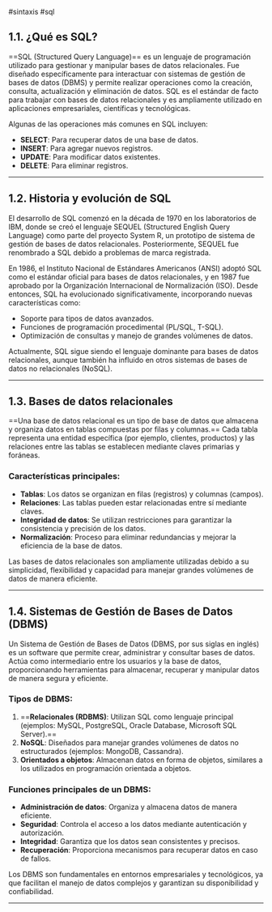 #sintaxis #sql

## 1.1. ¿Qué es SQL?

==SQL (Structured Query Language)== es un lenguaje de programación utilizado para gestionar y manipular bases de datos relacionales. Fue diseñado específicamente para interactuar con sistemas de gestión de bases de datos (DBMS) y permite realizar operaciones como la creación, consulta, actualización y eliminación de datos. SQL es el estándar de facto para trabajar con bases de datos relacionales y es ampliamente utilizado en aplicaciones empresariales, científicas y tecnológicas.

Algunas de las operaciones más comunes en SQL incluyen:
- **SELECT**: Para recuperar datos de una base de datos.
- **INSERT**: Para agregar nuevos registros.
- **UPDATE**: Para modificar datos existentes.
- **DELETE**: Para eliminar registros.

---

## 1.2. Historia y evolución de SQL

El desarrollo de SQL comenzó en la década de 1970 en los laboratorios de IBM, donde se creó el lenguaje SEQUEL (Structured English Query Language) como parte del proyecto System R, un prototipo de sistema de gestión de bases de datos relacionales. Posteriormente, SEQUEL fue renombrado a SQL debido a problemas de marca registrada.

En 1986, el Instituto Nacional de Estándares Americanos (ANSI) adoptó SQL como el estándar oficial para bases de datos relacionales, y en 1987 fue aprobado por la Organización Internacional de Normalización (ISO). Desde entonces, SQL ha evolucionado significativamente, incorporando nuevas características como:
- Soporte para tipos de datos avanzados.
- Funciones de programación procedimental (PL/SQL, T-SQL).
- Optimización de consultas y manejo de grandes volúmenes de datos.

Actualmente, SQL sigue siendo el lenguaje dominante para bases de datos relacionales, aunque también ha influido en otros sistemas de bases de datos no relacionales (NoSQL).

---

## 1.3. Bases de datos relacionales

==Una base de datos relacional es un tipo de base de datos que almacena y organiza datos en tablas compuestas por filas y columnas.== Cada tabla representa una entidad específica (por ejemplo, clientes, productos) y las relaciones entre las tablas se establecen mediante claves primarias y foráneas.

### Características principales:
- **Tablas**: Los datos se organizan en filas (registros) y columnas (campos).
- **Relaciones**: Las tablas pueden estar relacionadas entre sí mediante claves.
- **Integridad de datos**: Se utilizan restricciones para garantizar la consistencia y precisión de los datos.
- **Normalización**: Proceso para eliminar redundancias y mejorar la eficiencia de la base de datos.

Las bases de datos relacionales son ampliamente utilizadas debido a su simplicidad, flexibilidad y capacidad para manejar grandes volúmenes de datos de manera eficiente.

---

## 1.4. Sistemas de Gestión de Bases de Datos (DBMS)

Un Sistema de Gestión de Bases de Datos (DBMS, por sus siglas en inglés) es un software que permite crear, administrar y consultar bases de datos. Actúa como intermediario entre los usuarios y la base de datos, proporcionando herramientas para almacenar, recuperar y manipular datos de manera segura y eficiente.

### Tipos de DBMS:
1. ==**Relacionales (RDBMS)**: Utilizan SQL como lenguaje principal (ejemplos: MySQL, PostgreSQL, Oracle Database, Microsoft SQL Server).==
2. **NoSQL**: Diseñados para manejar grandes volúmenes de datos no estructurados (ejemplos: MongoDB, Cassandra).
3. **Orientados a objetos**: Almacenan datos en forma de objetos, similares a los utilizados en programación orientada a objetos.

### Funciones principales de un DBMS:
- **Administración de datos**: Organiza y almacena datos de manera eficiente.
- **Seguridad**: Controla el acceso a los datos mediante autenticación y autorización.
- **Integridad**: Garantiza que los datos sean consistentes y precisos.
- **Recuperación**: Proporciona mecanismos para recuperar datos en caso de fallos.

Los DBMS son fundamentales en entornos empresariales y tecnológicos, ya que facilitan el manejo de datos complejos y garantizan su disponibilidad y confiabilidad.

---